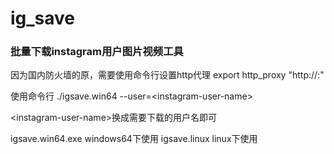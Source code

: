 # ig_save

### 批量下载instagram用户图片视频工具

因为国内防火墙的原，需要使用命令行设置http代理 export http_proxy "http://<ip>:<port>"

使用命令行
./igsave.win64 --user=\<instagram-user-name\>
  
\<instagram-user-name\>换成需要下载的用户名即可

igsave.win64.exe windows64下使用
igsave.linux linux下使用
